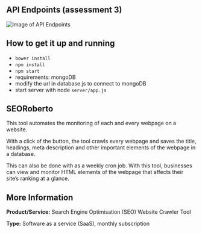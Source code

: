## API Endpoints (assessment 3)
![Image of API Endpoints](http://i.imgur.com/WGdqJ0B.png)

## How to get it up and running
* `bower install`
* `npm install`
* `npm start`
* requirements: mongoDB
* modify the url in database.js to connect to mongoDB 
* start server with node `server/app.js`

## SEORoberto
This tool automates the monitoring of each and every webpage on a website. 

With a click of the button, the tool crawls every webpage and saves the title, headings, meta description and other important elements of the webpage in a database. 

This can also be done with as a weekly cron job. With this tool, businesses can view and monitor HTML elements of the webpage that affects their site’s ranking at a glance.

## More Information
**Product/Service:** Search Engine Optimisation (SEO) Website Crawler Tool 

**Type:** Software as a service (SaaS), monthly subscription
